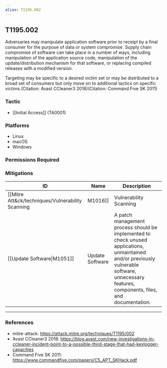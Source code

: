 ```yaml
---
alias: T1195.002
---
```


## T1195.002

Adversaries may manipulate application software prior to receipt by a final consumer for the purpose of data or system compromise. Supply chain compromise of software can take place in a number of ways, including manipulation of the application source code, manipulation of the update/distribution mechanism for that software, or replacing compiled releases with a modified version.

Targeting may be specific to a desired victim set or may be distributed to a broad set of consumers but only move on to additional tactics on specific victims.(Citation: Avast CCleaner3 2018)(Citation: Command Five SK 2011)  


### Tactic
- [[Initial Access]] (TA0001)

### Platforms
- Linux
- macOS
- Windows

### Permissions Required

### Mitigations

| ID | Name | Description |
| --- | --- | --- |
| [[Mitre Att&ck/techniques/Vulnerability Scanning|M1016]] | Vulnerability Scanning | Continuous monitoring of vulnerability sources and the use of automatic and manual code review tools should also be implemented as well.(Citation: OWASP Top 10) |
| [[Update Software\|M1051]] | Update Software | A patch management process should be implemented to check unused applications, unmaintained and/or previously vulnerable software, unnecessary features, components, files, and documentation. |


---
### References

- mitre-attack: https://attack.mitre.org/techniques/T1195/002
- Avast CCleaner3 2018: https://blog.avast.com/new-investigations-in-ccleaner-incident-point-to-a-possible-third-stage-that-had-keylogger-capacities
- Command Five SK 2011: https://www.commandfive.com/papers/C5_APT_SKHack.pdf
